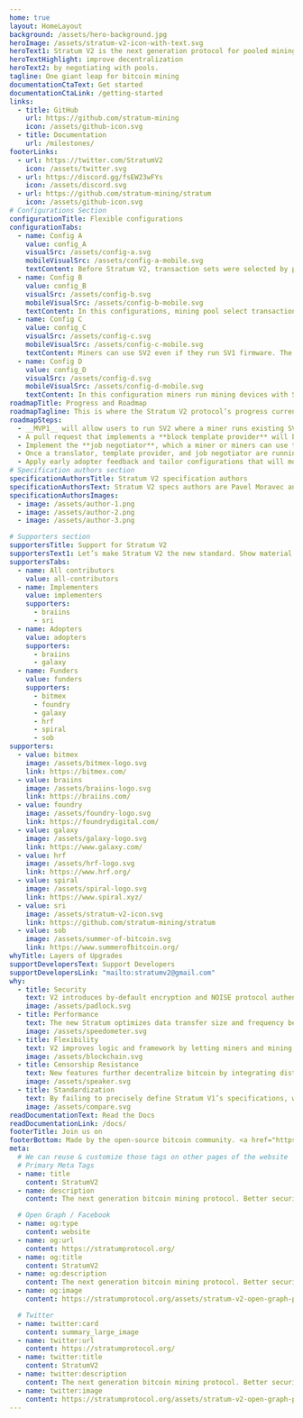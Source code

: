 ```yaml
---
home: true
layout: HomeLayout
background: /assets/hero-background.jpg
heroImage: /assets/stratum-v2-icon-with-text.svg
heroText1: Stratum V2 is the next generation protocol for pooled mining. It increases security, makes data transfers more efficient, and reduces mining infrastructure requirements. It also introduces three new sub-protocols that let miners select transaction sets and
heroTextHighlight: improve decentralization
heroText2: by negotiating with pools.
tagline: One giant leap for bitcoin mining
documentationCtaText: Get started
documentationCtaLink: /getting-started
links:
  - title: GitHub
    url: https://github.com/stratum-mining
    icon: /assets/github-icon.svg
  - title: Documentation
    url: /milestones/
footerLinks:
  - url: https://twitter.com/StratumV2
    icon: /assets/twitter.svg
  - url: https://discord.gg/fsEW23wFYs
    icon: /assets/discord.svg
  - url: https://github.com/stratum-mining/stratum
    icon: /assets/github-icon.svg
# Configurations Section
configurationTitle: Flexible configurations
configurationTabs:
  - name: Config A
    value: config_A
    visualSrc: /assets/config-a.svg
    mobileVisualSrc: /assets/config-a-mobile.svg
    textContent: Before Stratum V2, transaction sets were selected by pools. With this SV2 configuration they’re selected by individual miners, making the network more censorship-resistant. Miners run SV2 firmware, connecting to the SV2 proxy server. Miners can pick their transactions locally and negotiate them with an SV2 pool.
  - name: Config B
    value: config_B
    visualSrc: /assets/config-b.svg
    mobileVisualSrc: /assets/config-b-mobile.svg
    textContent: In this configurations, mining pool select transactions, but it uses all the security and performance features of the protocol.
  - name: Config C
    value: config_C
    visualSrc: /assets/config-c.svg
    mobileVisualSrc: /assets/config-c-mobile.svg
    textContent: Miners can use SV2 even if they run SV1 firmware. The translation proxy translates SV1 to SV2 messages and sends them to the SV2 pool. Transactions selection, in this configuration is done by the pool.
  - name: Config D
    value: config_D
    visualSrc: /assets/config-d.svg
    mobileVisualSrc: /assets/config-d-mobile.svg
    textContent: In this configuration miners run mining devices with SV1 firmware and connect to the translation proxy which translates the SV1 to SV2 messages and sends them to the SV2 pool. Transaction selection is done by the miners locally and then negotiated with the pool.
roadmapTitle: Progress and Roadmap
roadmapTagline: This is where the Stratum V2 protocol’s progress currently stands.
roadmapSteps:
  - __MVP1__ will allow users to run SV2 where a miner runs existing SV1 firmware with a proxy that translates messages into SV2. In this configuration, the pool selects transactions.
  - A pull request that implements a **block template provider** will be submitted to the Bitcoin Core repository for review which will make MVP1 complete.
  - Implement the **job negotiator**, which a miner or miners can use to negotiate a block template with a pool.
  - Once a translator, template provider, and job negotiator are running, we will launch an MVP2. In this configuration, a miner handles mempool transaction selection, and the pool accepts it.
  - Apply early adopter feedback and tailor configurations that will move MVP1 and MVP2 from beta to production-ready.
# Specification authors section
specificationAuthorsTitle: Stratum V2 specification authors
specificationAuthorsText: Stratum V2 specs authors are Pavel Moravec and Jan Čapek, in collaboration with Matt Corallo and other industry experts.
specificationAuthorsImages:
  - image: /assets/author-1.png
  - image: /assets/author-2.png
  - image: /assets/author-3.png

# Supporters section
supportersTitle: Support for Stratum V2
supportersText1: Let’s make Stratum V2 the new standard. Show material support or indicate your approval of the protocol direction.
supportersTabs:
  - name: All contributors
    value: all-contributors
  - name: Implementers
    value: implementers
    supporters:
      - braiins
      - sri
  - name: Adopters
    value: adopters
    supporters:
      - braiins
      - galaxy
  - name: Funders
    value: funders
    supporters:
      - bitmex
      - foundry
      - galaxy
      - hrf
      - spiral
      - sob
supporters:
  - value: bitmex
    image: /assets/bitmex-logo.svg
    link: https://bitmex.com/
  - value: braiins
    image: /assets/braiins-logo.svg
    link: https://braiins.com/
  - value: foundry
    image: /assets/foundry-logo.svg
    link: https://foundrydigital.com/
  - value: galaxy
    image: /assets/galaxy-logo.svg
    link: https://www.galaxy.com/
  - value: hrf
    image: /assets/hrf-logo.svg
    link: https://www.hrf.org/
  - value: spiral
    image: /assets/spiral-logo.svg
    link: https://www.spiral.xyz/
  - value: sri
    image: /assets/stratum-v2-icon.svg
    link: https://github.com/stratum-mining/stratum
  - value: sob
    image: /assets/summer-of-bitcoin.svg
    link: https://www.summerofbitcoin.org/
whyTitle: Layers of Upgrades
supportDevelopersText: Support Developers
supportDevelopersLink: "mailto:stratumv2@gmail.com"
why:
  - title: Security
    text: V2 introduces by-default encryption and NOISE protocol authentication, hardening the protocol against man-in-the-middle attacks.
    image: /assets/padlock.svg
  - title: Performance
    text: The new Stratum optimizes data transfer size and frequency between miners, proxies, and pool operators, creating higher submission rates while reducing hash rate variance (miner payouts).
    image: /assets/speedometer.svg
  - title: Flexibility
    text: V2 improves logic and framework by letting miners and mining pools running V1 make incremental and modular improvements. These implementations can communicate via pool and client-side proxy translations with minimal tradeoffs.
    image: /assets/blockchain.svg
  - title: Censorship Resistance
    text: New features further decentralize bitcoin by integrating distributed transaction selections into the protocol, letting end-miners build and select transaction sets and block templates.
    image: /assets/speaker.svg
  - title: Standardization
    text: By failing to precisely define Stratum V1’s specifications, we inadvertently created multiple implementations with varying semi-compatible dialects. Stratum V2 fixes this by defining its protocol parameters to ensure cross-compatibility between and pools and end-mining devices.
    image: /assets/compare.svg
readDocumentationText: Read the Docs
readDocumentationLink: /docs/
footerTitle: Join us on
footerBottom: Made by the open-source bitcoin community. <a href="https://www.freepik.com/free-vector/space-illustration-night-alien-fantasy-landscape_5603523.htm" rel="nofollow noindex">Image by vectorpouch</a> on Freepik.
meta:
  # We can reuse & customize those tags on other pages of the website
  # Primary Meta Tags
  - name: title
    content: StratumV2
  - name: description
    content: The next generation bitcoin mining protocol. Better security, performance, flexibility and censorship resistance, by allowing miners to select transactions.

  # Open Graph / Facebook
  - name: og:type
    content: website
  - name: og:url
    content: https://stratumprotocol.org/
  - name: og:title
    content: StratumV2
  - name: og:description
    content: The next generation bitcoin mining protocol. Better security, performance, flexibility and censorship resistance, by allowing miners to select transactions.
  - name: og:image
    content: https://stratumprotocol.org/assets/stratum-v2-open-graph-preview.png

  # Twitter
  - name: twitter:card
    content: summary_large_image
  - name: twitter:url
    content: https://stratumprotocol.org/
  - name: twitter:title
    content: StratumV2
  - name: twitter:description
    content: The next generation bitcoin mining protocol. Better security, performance, flexibility and censorship resistance, by allowing miners to select transactions.
  - name: twitter:image
    content: https://stratumprotocol.org/assets/stratum-v2-open-graph-preview.png
---
```

